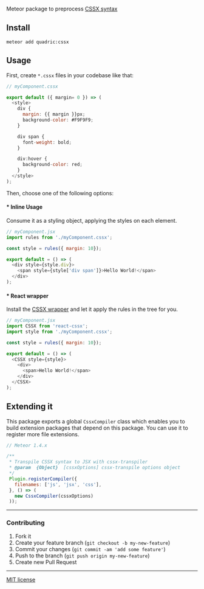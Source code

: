 Meteor package to preprocess [CSSX syntax](https://github.com/krasimir/cssx)

## Install
```
meteor add quadric:cssx
```

## Usage

First, create `*.cssx` files in your codebase like that:

```js
// myComponent.cssx

export default ({ margin= 0 }) => (
  <style>
    div {
      margin: {{ margin }}px;
      background-color: #F9F9F9;
    }

    div span {
      font-weight: bold;
    }

    div:hover {
      background-color: red;
    }
  </style>
);
```

Then, choose one of the following options:

#### * Inline Usage

Consume it as a styling object, applying the styles on each element.
```js
// myComponent.jsx
import rules from './myComponent.cssx';

const style = rules({ margin: 10});

export default = () => (
  <div style={style.div}>
    <span style={style['div span']}>Hello World!</span>
  </div>
);
```

#### * React wrapper

Install the [CSSX wrapper](https://github.com/krasimir/react-cssx) and let it apply the rules in the tree for you.
```js
// myComponent.jsx
import CSSX from 'react-cssx';
import style from './myComponent.cssx';

const style = rules({ margin: 10});

export default = () => (
  <CSSX style={style}>
    <div>
      <span>Hello World!</span>
    </div>
  </CSSX>
);
```


## Extending it

This package exports a global `CssxCompiler` class which enables you to build extension packages that depend on this package. You can use it to register more file extensions.

```js
// Meteor 1.4.x

/**
 * Transpile CSSX syntax to JSX with cssx-transpiler
 * @param  {Object}  [cssxOptions] cssx-transpile options object
 */
 Plugin.registerCompiler({
   filenames: ['js', 'jsx', 'css'],
 }, () => (
   new CssxCompiler(cssxOptions)
 ));
```


---

### Contributing
1. Fork it
2. Create your feature branch (`git checkout -b my-new-feature`)
3. Commit your changes (`git commit -am 'add some feature'`)
4. Push to the branch (`git push origin my-new-feature`)
5. Create new Pull Request

---

[MIT license](http://opensource.org/licenses/MIT)

